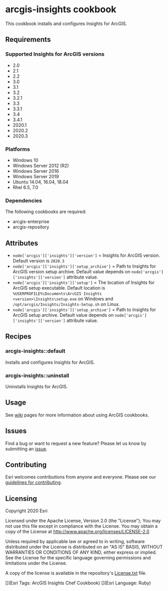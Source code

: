arcgis-insights cookbook
===============

This cookbook installs and configures Insights for ArcGIS.

Requirements
------------

### Supported Insights for ArcGIS versions

* 2.0
* 2.1
* 2.2
* 3.0
* 3.1
* 3.2
* 3.2.1
* 3.3
* 3.3.1
* 3.4
* 3.4.1
* 2020.1
* 2020.2
* 2020.3

### Platforms

* Windows 10
* Windows Server 2012 (R2)
* Windows Server 2016
* Windows Server 2019
* Ubuntu 14.04, 16.04, 18.04
* Rhel 6.5, 7.0

### Dependencies

The following cookbooks are required:

* arcgis-enterprise
* arcgis-repository

Attributes
----------

* `node['arcgis']['insights']['version']` = Insights for ArcGIS version. Default version is `2020.3`
* `node['arcgis']['insights']['setup_archive']` = Path to Insights for ArcGIS version setup archive. Default value depends on `node['arcgis']['insights']['version']` attribute value.
* `node['arcgis']['insights']['setup']` = The location of Insights for ArcGIS setup executable. Default location is `%USERPROFILE%\Documents\ArcGIS Insights <version>\Insights\setup.exe` on Windows and `/opt/arcgis/Insights/Insights-Setup.sh` on Linux.
* `node['arcgis']['insights']['setup_archive']` = Path to Insights for ArcGIS setup archive. Default value depends on `node['arcgis']['insights']['version']` attribute value.


Recipes
-------

### arcgis-insights::default

Installs and configures Insights for ArcGIS.

### arcgis-insights::uninstall

Uninstalls Insights for ArcGIS.

Usage
-----

See [wiki](https://github.com/Esri/arcgis-cookbook/wiki) pages for more information about using ArcGIS cookbooks.

## Issues

Find a bug or want to request a new feature?  Please let us know by submitting an [issue](https://github.com/Esri/arcgis-cookbook/issues).

## Contributing

Esri welcomes contributions from anyone and everyone. Please see our [guidelines for contributing](https://github.com/esri/contributing).

Licensing
---------

Copyright 2020 Esri

Licensed under the Apache License, Version 2.0 (the "License");
You may not use this file except in compliance with the License.
You may obtain a copy of the License at
   http://www.apache.org/licenses/LICENSE-2.0

Unless required by applicable law or agreed to in writing, software
distributed under the License is distributed on an "AS IS" BASIS,
WITHOUT WARRANTIES OR CONDITIONS OF ANY KIND, either express or implied.
See the License for the specific language governing permissions and
limitations under the License.

A copy of the license is available in the repository's [License.txt](https://github.com/Esri/arcgis-cookbook/blob/master/License.txt?raw=true) file.

[](Esri Tags: ArcGIS Insights Chef Cookbook)
[](Esri Language: Ruby)
